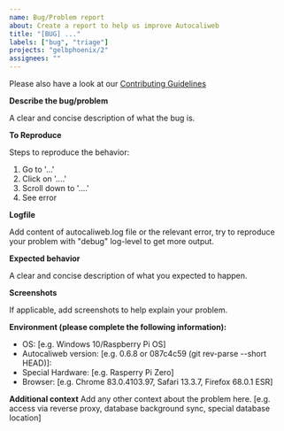 ```yaml
---
name: Bug/Problem report
about: Create a report to help us improve Autocaliweb
title: "[BUG] ..."
labels: ["bug", "triage"]
projects: "gelbphoenix/2"
assignees: ""
---
```


Please also have a look at our [Contributing Guidelines](https://github.com/gelbphoenix/autocaliweb/blob/master/CONTRIBUTING.md)

**Describe the bug/problem**

A clear and concise description of what the bug is.

**To Reproduce**

Steps to reproduce the behavior:

1. Go to '...'
2. Click on '....'
3. Scroll down to '....'
4. See error

**Logfile**

Add content of autocaliweb.log file or the relevant error, try to reproduce your problem with "debug" log-level to get more output.

**Expected behavior**

A clear and concise description of what you expected to happen.

**Screenshots**

If applicable, add screenshots to help explain your problem.

**Environment (please complete the following information):**

- OS: [e.g. Windows 10/Raspberry Pi OS]
- Autocaliweb version: [e.g. 0.6.8 or 087c4c59 (git rev-parse --short HEAD)]:
- Special Hardware: [e.g. Rasperry Pi Zero]
- Browser: [e.g. Chrome 83.0.4103.97, Safari 13.3.7, Firefox 68.0.1 ESR]

**Additional context**
Add any other context about the problem here. [e.g. access via reverse proxy, database background sync, special database location]
